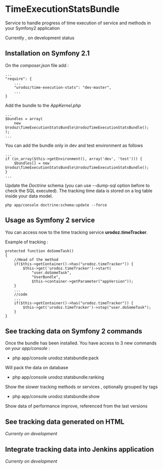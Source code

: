 TimeExecutionStatsBundle
========================

Service to handle progress of time execution of service and methods in your Symfony2 application

Currently , on development status

Installation on Symfony 2.1
---------------------------

On the *composer.json* file add :

    ...
    "require": {
        ...
        "urodoz/time-execution-stats": "dev-master",
        ...
    }

Add the bundle to the *AppKernel.php*

    ...
    $bundles = array(
        new Urodoz\TimeExecutionStatsBundle\UrodozTimeExecutionStatsBundle();
    );
    ...
    
You can add the bundle only in dev and test environment as follows

    ...
    if (in_array($this->getEnvironment(), array('dev', 'test'))) {
        $bundles[] = new Urodoz\TimeExecutionStatsBundle\UrodozTimeExecutionStatsBundle();
    }
    ...
    
Update the *Doctrine* schema (you can use --dump-sql option before to check the SQL executed). The tracking time data is stored on a log table inside your data model.

    php app/console doctrine:schema:update --force
    
Usage as Symfony 2 service
--------------------------

You can access now to the time tracking service **urodoz.timeTracker**. 

Example of tracking :

    protected function doSomeTask()
    {
        //Head of the method
        if($this->getContainer()->has("urodoz.timeTracker")) {
            $this->get('urodoz.timeTracker')->start(
                "user.doSomeTask",
                "UserBundle",
                $this->container->getParameter("appVersion"));
        }
        ...
        //code
        ...
        if($this->getContainer()->has("urodoz.timeTracker")) {
            $this->get('urodoz.timeTracker')->stop("user.doSomeTask");
        }
    }

See tracking data on Symfony 2 commands
---------------------------------

Once the bundle has been installed. You have access to 3 new commands on your *app/console* :

* php app/console urodoz:statsbundle:pack

Will pack the data on database

* php app/console urodoz:statsbundle:ranking

Show the slower tracking methods or services , optionally grouped by tags

* php app/console urodoz:statsbundle:show

Show data of performance improve, referenced from the last versions

See tracking data generated on HTML
-----------------------------------

*Currenty on development*

Integrate tracking data into Jenkins application
------------------------------------------------

*Currenty on development*
